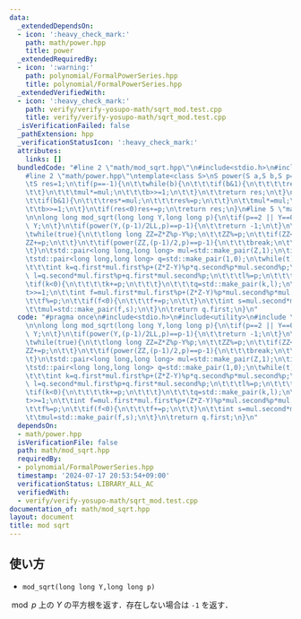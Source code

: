 ```yaml
---
data:
  _extendedDependsOn:
  - icon: ':heavy_check_mark:'
    path: math/power.hpp
    title: power
  _extendedRequiredBy:
  - icon: ':warning:'
    path: polynomial/FormalPowerSeries.hpp
    title: polynomial/FormalPowerSeries.hpp
  _extendedVerifiedWith:
  - icon: ':heavy_check_mark:'
    path: verify/verify-yosupo-math/sqrt_mod.test.cpp
    title: verify/verify-yosupo-math/sqrt_mod.test.cpp
  _isVerificationFailed: false
  _pathExtension: hpp
  _verificationStatusIcon: ':heavy_check_mark:'
  attributes:
    links: []
  bundledCode: "#line 2 \"math/mod_sqrt.hpp\"\n#include<stdio.h>\n#include<utility>\n\
    #line 2 \"math/power.hpp\"\ntemplate<class S>\nS power(S a,S b,S p=-1){\n\tS mul=a;\n\
    \tS res=1;\n\tif(p==-1){\n\t\twhile(b){\n\t\t\tif(b&1){\n\t\t\t\tres*=mul;\n\t\
    \t\t}\n\t\t\tmul*=mul;\n\t\t\tb>>=1;\n\t\t}\n\t\treturn res;\n\t}\n\twhile(b){\n\
    \t\tif(b&1){\n\t\t\tres*=mul;\n\t\t\tres%=p;\n\t\t}\n\t\tmul*=mul;\n\t\tmul%=p;\n\
    \t\tb>>=1;\n\t}\n\tif(res<0)res+=p;\n\treturn res;\n}\n#line 5 \"math/mod_sqrt.hpp\"\
    \n\nlong long mod_sqrt(long long Y,long long p){\n\tif(p==2 || Y==0){\n\t\treturn\
    \ Y;\n\t}\n\tif(power(Y,(p-1)/2LL,p)==p-1){\n\t\treturn -1;\n\t}\n\tint Z=0;\n\
    \twhile(true){\n\t\tlong long ZZ=Z*Z%p-Y%p;\n\t\tZZ%=p;\n\t\tif(ZZ<0){\n\t\t\t\
    ZZ+=p;\n\t\t}\n\t\tif(power(ZZ,(p-1)/2,p)==p-1){\n\t\t\tbreak;\n\t\t}\n\t\tZ++;\n\
    \t}\n\tstd::pair<long long,long long> mul=std::make_pair(Z,1);\n\tint t=(p+1)/2;\n\
    \tstd::pair<long long,long long> q=std::make_pair(1,0);\n\twhile(t){\n\t\tif(t&1){\n\
    \t\t\tint k=q.first*mul.first%p+(Z*Z-Y)%p*q.second%p*mul.second%p;\n\t\t\tint\
    \ l=q.second*mul.first%p+q.first*mul.second%p;\n\t\t\tl%=p;\n\t\t\tk%=p;\n\t\t\
    \tif(k<0){\n\t\t\t\tk+=p;\n\t\t\t}\n\t\t\tq=std::make_pair(k,l);\n\t\t}\n\t\t\
    t>>=1;\n\t\tint f=mul.first*mul.first%p+(Z*Z-Y)%p*mul.second%p*mul.second%p;\n\
    \t\tf%=p;\n\t\tif(f<0){\n\t\t\tf+=p;\n\t\t}\n\t\tint s=mul.second*mul.first%p*2%p;\n\
    \t\tmul=std::make_pair(f,s);\n\t}\n\treturn q.first;\n}\n"
  code: "#pragma once\n#include<stdio.h>\n#include<utility>\n#include \"power.hpp\"\
    \n\nlong long mod_sqrt(long long Y,long long p){\n\tif(p==2 || Y==0){\n\t\treturn\
    \ Y;\n\t}\n\tif(power(Y,(p-1)/2LL,p)==p-1){\n\t\treturn -1;\n\t}\n\tint Z=0;\n\
    \twhile(true){\n\t\tlong long ZZ=Z*Z%p-Y%p;\n\t\tZZ%=p;\n\t\tif(ZZ<0){\n\t\t\t\
    ZZ+=p;\n\t\t}\n\t\tif(power(ZZ,(p-1)/2,p)==p-1){\n\t\t\tbreak;\n\t\t}\n\t\tZ++;\n\
    \t}\n\tstd::pair<long long,long long> mul=std::make_pair(Z,1);\n\tint t=(p+1)/2;\n\
    \tstd::pair<long long,long long> q=std::make_pair(1,0);\n\twhile(t){\n\t\tif(t&1){\n\
    \t\t\tint k=q.first*mul.first%p+(Z*Z-Y)%p*q.second%p*mul.second%p;\n\t\t\tint\
    \ l=q.second*mul.first%p+q.first*mul.second%p;\n\t\t\tl%=p;\n\t\t\tk%=p;\n\t\t\
    \tif(k<0){\n\t\t\t\tk+=p;\n\t\t\t}\n\t\t\tq=std::make_pair(k,l);\n\t\t}\n\t\t\
    t>>=1;\n\t\tint f=mul.first*mul.first%p+(Z*Z-Y)%p*mul.second%p*mul.second%p;\n\
    \t\tf%=p;\n\t\tif(f<0){\n\t\t\tf+=p;\n\t\t}\n\t\tint s=mul.second*mul.first%p*2%p;\n\
    \t\tmul=std::make_pair(f,s);\n\t}\n\treturn q.first;\n}\n"
  dependsOn:
  - math/power.hpp
  isVerificationFile: false
  path: math/mod_sqrt.hpp
  requiredBy:
  - polynomial/FormalPowerSeries.hpp
  timestamp: '2024-07-17 20:53:54+09:00'
  verificationStatus: LIBRARY_ALL_AC
  verifiedWith:
  - verify/verify-yosupo-math/sqrt_mod.test.cpp
documentation_of: math/mod_sqrt.hpp
layout: document
title: mod sqrt
---
```


## 使い方
- `mod_sqrt(long long Y,long long p)`

$\bmod p$ 上の $Y$ の平方根を返す．存在しない場合は `-1` を返す．
